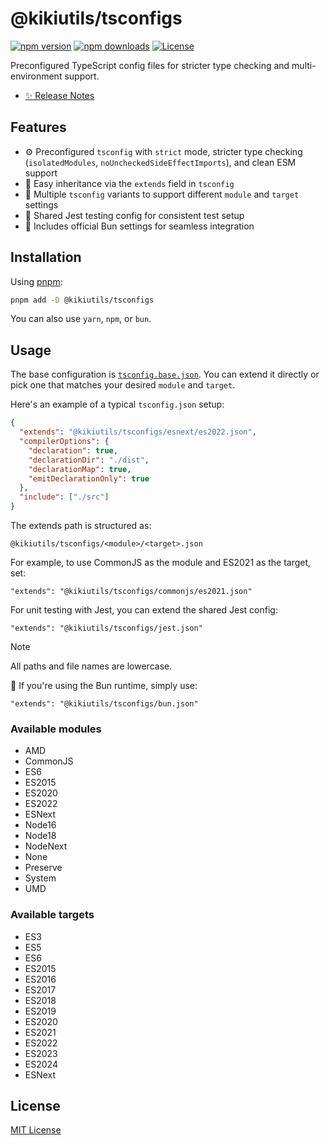 # @kikiutils/tsconfigs

[![npm version][npm-version-src]][npm-version-href]
[![npm downloads][npm-downloads-src]][npm-downloads-href]
[![License][license-src]][license-href]

Preconfigured TypeScript config files for stricter type checking and multi-environment support.

- [✨ Release Notes](./CHANGELOG.md)

## Features

- ⚙️ Preconfigured `tsconfig` with `strict` mode, stricter type checking (`isolatedModules`, `noUncheckedSideEffectImports`), and clean ESM support
- 🧬 Easy inheritance via the `extends` field in `tsconfig`
- 🔀 Multiple `tsconfig` variants to support different `module` and `target` settings
- 🧪 Shared Jest testing config for consistent test setup
- 🍞 Includes official Bun settings for seamless integration

## Installation

Using [pnpm](https://pnpm.io):

```bash
pnpm add -D @kikiutils/tsconfigs
```

You can also use `yarn`, `npm`, or `bun`.

## Usage

The base configuration is [`tsconfig.base.json`](./tsconfig.base.json).
You can extend it directly or pick one that matches your desired `module` and `target`.

Here's an example of a typical `tsconfig.json` setup:

```json
{
  "extends": "@kikiutils/tsconfigs/esnext/es2022.json",
  "compilerOptions": {
    "declaration": true,
    "declarationDir": "./dist",
    "declarationMap": true,
    "emitDeclarationOnly": true
  },
  "include": ["./src"]
}
```

The extends path is structured as:

```
@kikiutils/tsconfigs/<module>/<target>.json
```

For example, to use CommonJS as the module and ES2021 as the target, set:

```
"extends": "@kikiutils/tsconfigs/commonjs/es2021.json"
```

For unit testing with Jest, you can extend the shared Jest config:

```
"extends": "@kikiutils/tsconfigs/jest.json"
```

> [!NOTE]
> All paths and file names are lowercase.
>
> 🍞 If you're using the Bun runtime, simply use:
>
> ```
> "extends": "@kikiutils/tsconfigs/bun.json"
> ```

### Available modules

- AMD
- CommonJS
- ES6
- ES2015
- ES2020
- ES2022
- ESNext
- Node16
- Node18
- NodeNext
- None
- Preserve
- System
- UMD

### Available targets

- ES3
- ES5
- ES6
- ES2015
- ES2016
- ES2017
- ES2018
- ES2019
- ES2020
- ES2021
- ES2022
- ES2023
- ES2024
- ESNext

## License

[MIT License](./LICENSE)

<!-- Badges -->
[npm-version-href]: https://npmjs.com/package/@kikiutils/tsconfigs
[npm-version-src]: https://img.shields.io/npm/v/@kikiutils/tsconfigs/latest.svg?style=flat&colorA=18181B&colorB=28CF8D

[npm-downloads-href]: https://npmjs.com/package/@kikiutils/tsconfigs
[npm-downloads-src]: https://img.shields.io/npm/dm/@kikiutils/tsconfigs.svg?style=flat&colorA=18181B&colorB=28CF8D

[license-href]: https://github.com/kikiutils/node-tsconfigs/blob/main/LICENSE
[license-src]: https://img.shields.io/npm/l/@kikiutils/tsconfigs.svg?style=flat&colorA=18181B&colorB=28CF8D
